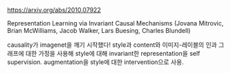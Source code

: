 https://arxiv.org/abs/2010.07922

Representation Learning via Invariant Causal Mechanisms (Jovana Mitrovic, Brian McWilliams, Jacob Walker, Lars Buesing, Charles Blundell)

causality가 imagenet을 깨기 시작했다! style과 content와 이미지-레이블의 인과 그래프에 대한 가정을 사용해 style에 대해 invariant한 representation을 self supervision. augmentation을 style에 대한 intervention으로 사용.